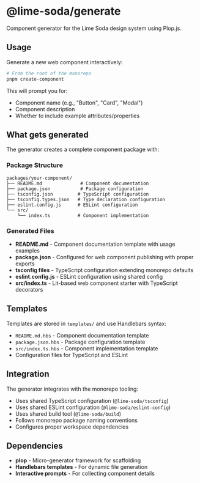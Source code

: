 # @lime-soda/generate

Component generator for the Lime Soda design system using Plop.js.

## Usage

Generate a new web component interactively:

```bash
# From the root of the monorepo
pnpm create-component
```

This will prompt you for:

- Component name (e.g., "Button", "Card", "Modal")
- Component description
- Whether to include example attributes/properties

## What gets generated

The generator creates a complete component package with:

### Package Structure

```
packages/your-component/
├── README.md              # Component documentation
├── package.json           # Package configuration
├── tsconfig.json         # TypeScript configuration
├── tsconfig.types.json   # Type declaration configuration
├── eslint.config.js      # ESLint configuration
└── src/
    └── index.ts          # Component implementation
```

### Generated Files

- **README.md** - Component documentation template with usage examples
- **package.json** - Configured for web component publishing with proper exports
- **tsconfig files** - TypeScript configuration extending monorepo defaults
- **eslint.config.js** - ESLint configuration using shared config
- **src/index.ts** - Lit-based web component starter with TypeScript decorators

## Templates

Templates are stored in `templates/` and use Handlebars syntax:

- `README.md.hbs` - Component documentation template
- `package.json.hbs` - Package configuration template
- `src/index.ts.hbs` - Component implementation template
- Configuration files for TypeScript and ESLint

## Integration

The generator integrates with the monorepo tooling:

- Uses shared TypeScript configuration (`@lime-soda/tsconfig`)
- Uses shared ESLint configuration (`@lime-soda/eslint-config`)
- Uses shared build tool (`@lime-soda/build`)
- Follows monorepo package naming conventions
- Configures proper workspace dependencies

## Dependencies

- **plop** - Micro-generator framework for scaffolding
- **Handlebars templates** - For dynamic file generation
- **Interactive prompts** - For collecting component details
